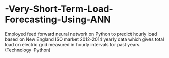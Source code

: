 # -Very-Short-Term-Load-Forecasting-Using-ANN
Employed feed forward neural network on Python to predict hourly load based on New England ISO market 2012-2014 yearly data which gives total load on electric grid measured in hourly intervals for past years.(Technology :Python)
